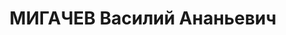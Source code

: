---
title: МИГАЧЕВ Василий Ананьевич
description: 'Род. 27.12.1889, Самара, русский, б/п. Проживал: Самара. Военный преподаватель.

  Арестован 19.07.1937. Обв. по ст. ст. 58-1б, 58-8, 58-9 и 58-11. Приговор: Верховный
  суд СССР, 25.10.1937 – ВМН. Расстрелян 25.10.1937, в Иркутске.

  Реабилитирован Верховным судом СССР 15.03.1958'
---